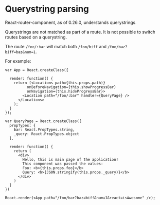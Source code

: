 # Querystring parsing

React-router-component, as of 0.26.0, understands querystrings.

Querystrings are not matched as part of a route. It is not possible to switch routes
based on a querystring.

The route `/foo/:bar` will match both `/foo/biff` and `/foo/baz?biff=baz&num=1`.

For example:

    var App = React.createClass({

      render: function() {
        return (<Locations path={this.props.path)}
              onBeforeNavigation={this.showProgressBar}
              onNavigation={this.hideProgressBar}>
            <Location path="/foo/:bar" handler={QueryPage} />
          </Locations>
        );
      }
    });

    var QueryPage = React.createClass({
      propTypes: {
        bar: React.PropTypes.string,
        _query: React.PropTypes.object
      },

      render: function() {
        return (
          <div>
            Hello, this is main page of the application!
            This component was passed the values:
            Foo: <b>{this.props.foo}</b>
            Query: <b>{JSON.stringify(this.props._query)}</b>
          </div>
        )
      }
    })

    React.render(<App path="/foo/bar?baz=biff&num=1&react=isAwesome" />);
